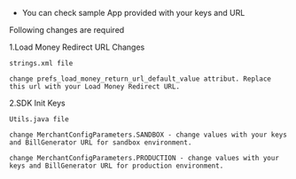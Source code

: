 * You can check sample App provided with your keys and URL 

 Following changes are required
 
  
  1.Load Money Redirect URL Changes
  
    strings.xml file
    
    change prefs_load_money_return_url_default_value attribut. Replace this url with your Load Money Redirect URL.
    
  2.SDK Init Keys 
  
    Utils.java file 
    
    change MerchantConfigParameters.SANDBOX - change values with your keys and BillGenerator URL for sandbox environment.
    
    change MerchantConfigParameters.PRODUCTION - change values with your keys and BillGenerator URL for production environment.
    
    
  
     
